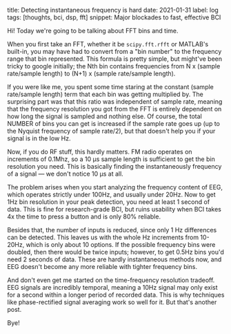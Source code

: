 title: Detecting instantaneous frequency is hard
date: 2021-01-31
label: log
tags: [thoughts, bci, dsp, fft]
snippet: Major blockades to fast, effective BCI

Hi! Today we're going to be talking about FFT bins and time. 

When you first take an FFT, whether it be `scipy.fft.rfft` or MATLAB's built-in, you may have had to convert from a "bin number" to the frequency range that bin represented. This formula is pretty simple, but might've been tricky to google initially; the Nth bin contains frequencies from N x (sample rate/sample length) to (N+1) x (sample rate/sample length). 

If you were like me, you spent some time staring at the constant (sample rate/sample length) term that each bin was getting multiplied by. The surprising part was that this ratio was independent of sample rate, meaning that the frequency resolution you got from the FFT is entirely dependent on how long the signal is sampled and nothing else. Of course, the total NUMBER of bins you can get is increased if the sample rate goes up (up to the Nyquist frequency of sample rate/2), but that doesn't help you if your signal is in the low Hz. 

Now, if you do RF stuff, this hardly matters. FM radio operates on increments of 0.1Mhz, so a 10 µs sample length is sufficient to get the bin resolution you need. This is basically finding the instantaneously frequency of a signal — we don't notice 10 µs at all. 

The problem arises when you start analyzing the frequency content of EEG, which operates strictly under 100Hz, and usually under 20Hz. Now to get 1Hz bin resolution in your peak detection, you need at least 1 second of data. This is fine for research-grade BCI, but ruins usability when BCI takes 4x the time to press a button and is only 80% reliable. 

Besides that, the number of inputs is reduced, since only 1 Hz differences can be detected. This leaves us with the whole Hz increments from 10-20Hz, which is only about 10 options. If the possible frequency bins were doubled, then there would be twice inputs; however, to get 0.5Hz bins you'd need 2 seconds of data. These are hardly instantaneous methods now, and EEG doesn't become any more reliable with tighter frequency bins.

And don't even get me started on the time-frequency resolution tradeoff. EEG signals are incredibly temporal, meaning a 10Hz signal may only exist for a second within a longer period of recorded data. This is why techniques like phase-rectified signal averaging work so well for it. But that's another post.

Bye!